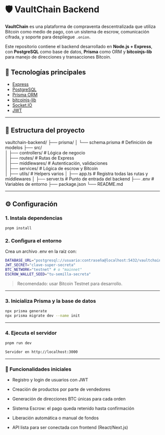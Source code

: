  
# 🛡️ VaultChain Backend
 
**VaultChain** es una plataforma de compraventa descentralizada que utiliza Bitcoin como medio de pago, con un sistema de escrow, comunicación cifrada, y soporte para despliegue `.onion`.
 
Este repositorio contiene el backend desarrollado en **Node.js + Express**, con **PostgreSQL** como base de datos, **Prisma** como ORM y **bitcoinjs-lib** para manejo de direcciones y transacciones Bitcoin.
 
 
## 🚀 Tecnologías principales
 
- [Express](https://expressjs.com/)
- [PostgreSQL](https://www.postgresql.org/)
- [Prisma ORM](https://www.prisma.io/)
- [bitcoinjs-lib](https://github.com/bitcoinjs/bitcoinjs-lib)
- [Socket.IO](https://socket.io/)
- [JWT](https://jwt.io/) 
 
---
 
## 📁 Estructura del proyecto
 
vaultchain-backend/ 
├── prisma/ 
│   └── schema.prisma          # Definición de modelos 
├── src/   
│   ├── controllers/            # Lógica de negocio   
│   ├── routes/                 # Rutas de Express  
│   ├── middlewares/            # Autenticación, validaciones  
│   ├── services/               # Lógica de escrow y Bitcoin  
│   ├── utils/                  # Helpers varios 
│   ├── app.ts                  # Registra todas las rutas y middlewares
│   ├── server.ts               # Punto de entrada del backend 
├── .env                        # Variables de entorno 
├── package.json 
└── README.md
 
---
 
## ⚙️ Configuración
 
### 1. Instala dependencias
```bash
pnpm install
```
### 2. Configura el entorno
 
Crea un archivo .env en la raíz con:
 ```bash
DATABASE_URL="postgresql://usuario:contraseña@localhost:5432/vaultchain"
JWT_SECRET="clave-super-secreta"
BTC_NETWORK="testnet" # o "mainnet"
ESCROW_WALLET_SEED="tu-semilla-secreta"
 ```
> Recomendado: usar Bitcoin Testnet para desarrollo.
 
 
 
 
---
 
### 3. Inicializa Prisma y la base de datos
 ```bash
npx prisma generate
npx prisma migrate dev --name init
 ```
 
---
 
### 4. Ejecuta el servidor
  ```bash
pnpm run dev
 
Servidor en http://localhost:3000
  ```
 
---
 
### 🧠 Funcionalidades iniciales
 
- Registro y login de usuarios con JWT
 
- Creación de productos por parte de vendedores
 
- Generación de direcciones BTC únicas para cada orden
 
- Sistema Escrow: el pago queda retenido hasta confirmación
 
- Liberación automática o manual de fondos
 
- API lista para ser conectada con frontend (React/Next.js)
 
